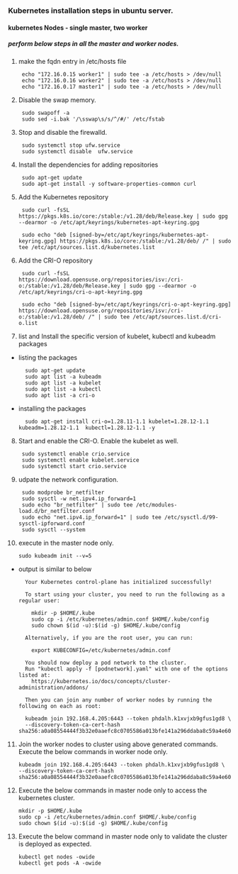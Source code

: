 ### Kubernetes installation steps in ubuntu server.
#### kubernetes Nodes - single master, two worker
##### perform below steps in all the master and worker nodes. 

1. make the fqdn entry in /etc/hosts file 

		echo "172.16.0.15 worker1" | sudo tee -a /etc/hosts > /dev/null
		echo "172.16.0.16 worker2" | sudo tee -a /etc/hosts > /dev/null
		echo "172.16.0.17 master1" | sudo tee -a /etc/hosts > /dev/null

2. Disable the swap memory.
   
		sudo swapoff -a 
		sudo sed -i.bak '/\sswap\s/s/^/#/' /etc/fstab

3. Stop and disable the firewalld.

		sudo systemctl stop ufw.service
		sudo systemctl disable  ufw.service

4. Install the dependencies for adding repositories

		sudo apt-get update
		sudo apt-get install -y software-properties-common curl

5. Add the Kubernetes repository

		sudo curl -fsSL https://pkgs.k8s.io/core:/stable:/v1.28/deb/Release.key | sudo gpg --dearmor -o /etc/apt/keyrings/kubernetes-apt-keyring.gpg

		sudo echo "deb [signed-by=/etc/apt/keyrings/kubernetes-apt-keyring.gpg] https://pkgs.k8s.io/core:/stable:/v1.28/deb/ /" | sudo tee /etc/apt/sources.list.d/kubernetes.list

6. Add the CRI-O repository

		sudo curl -fsSL https://download.opensuse.org/repositories/isv:/cri-o:/stable:/v1.28/deb/Release.key | sudo gpg --dearmor -o /etc/apt/keyrings/cri-o-apt-keyring.gpg

		sudo echo "deb [signed-by=/etc/apt/keyrings/cri-o-apt-keyring.gpg] https://download.opensuse.org/repositories/isv:/cri-o:/stable:/v1.28/deb/ /" | sudo tee /etc/apt/sources.list.d/cri-o.list

7. list and Install the specific version of kubelet, kubectl and kubeadm packages

- listing the packages

		sudo apt-get update
		sudo apt list -a kubeadm
		sudo apt list -a kubelet
		sudo apt list -a kubectl
		sudo apt list -a cri-o

- installing the packages

		sudo apt-get install cri-o=1.28.11-1.1 kubelet=1.28.12-1.1 kubeadm=1.28.12-1.1  kubectl=1.28.12-1.1 -y

8. Start and enable the CRI-O. Enable the kubelet as well.

		sudo systemctl enable crio.service
		sudo systemctl enable kubelet.service
		sudo systemctl start crio.service

9. udpate the network configuration. 

		sudo modprobe br_netfilter
		sudo sysctl -w net.ipv4.ip_forward=1
		sudo echo "br_netfilter" | sudo tee /etc/modules-load.d/br_netfilter.conf
		sudo echo "net.ipv4.ip_forward=1" | sudo tee /etc/sysctl.d/99-sysctl-ipforward.conf
		sudo sysctl --system


10. execute in the master node only.

		sudo kubeadm init --v=5

- output is similar to below

		Your Kubernetes control-plane has initialized successfully!

		To start using your cluster, you need to run the following as a regular user:

		  mkdir -p $HOME/.kube
		  sudo cp -i /etc/kubernetes/admin.conf $HOME/.kube/config
		  sudo chown $(id -u):$(id -g) $HOME/.kube/config

		Alternatively, if you are the root user, you can run:

		  export KUBECONFIG=/etc/kubernetes/admin.conf

		You should now deploy a pod network to the cluster.
		Run "kubectl apply -f [podnetwork].yaml" with one of the options listed at:
		  https://kubernetes.io/docs/concepts/cluster-administration/addons/

		Then you can join any number of worker nodes by running the following on each as root:

		kubeadm join 192.168.4.205:6443 --token phdalh.k1xvjxb9gfus1gd8 \
        --discovery-token-ca-cert-hash sha256:a0a08554444f3b32e0aaefc8c0705586a013bfe141a296ddaba8c59a4e607e94

11. Join the worker nodes to cluster using above generated commands. Execute the below commands in worker node only.

		kubeadm join 192.168.4.205:6443 --token phdalh.k1xvjxb9gfus1gd8 \
        --discovery-token-ca-cert-hash sha256:a0a08554444f3b32e0aaefc8c0705586a013bfe141a296ddaba8c59a4e607e94

12. Execute the below commands in master node only to access the kubernetes cluster.


		mkdir -p $HOME/.kube
		sudo cp -i /etc/kubernetes/admin.conf $HOME/.kube/config
		sudo chown $(id -u):$(id -g) $HOME/.kube/config

13. Execute the below command in master node only to validate the cluster is deployed as expected.

		kubectl get nodes -owide
		kubectl get pods -A -owide
 

		






		




   

   
